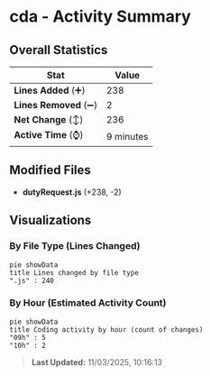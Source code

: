 # cda - Activity Summary 

## Overall Statistics

| Stat                   | Value                                                             |
| ---------------------- | ----------------------------------------------------------------- |
| **Lines Added** (➕)   | 238                                          |
| **Lines Removed** (➖) | 2                                        |
| **Net Change** (↕)    | 236                |
| **Active Time** (⌚)   | 9 minutes |


## Modified Files
- **dutyRequest.js** (+238, -2)

## Visualizations

### By File Type (Lines Changed)

```mermaid
pie showData
title Lines changed by file type
".js" : 240
```

### By Hour (Estimated Activity Count)

```mermaid
pie showData
title Coding activity by hour (count of changes)
"09h" : 5
"10h" : 2
```


> **Last Updated:** 11/03/2025, 10:16:13